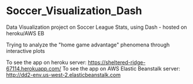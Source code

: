 # Soccer_Visualization_Dash
Data Visualization project on Soccer League Stats, using Dash - hosted on heroku/AWS EB

Trying to analyze the "home game advantage" phenomena through interactive plots

To see the app on heroku server: https://sheltered-ridge-67114.herokuapp.com/
To see the app on AWS Elastic Beanstalk server: http://dd2-env.us-west-2.elasticbeanstalk.com
